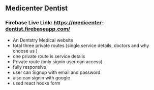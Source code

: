 ## Medicenter Dentist

### Firebase Live Link: https://medicenter-dentist.firebaseapp.com/

- An Dentstry Medical website
- total three private routes (single service details, doctors and why choose us )
- one private route is service details
- Private route (only signin user can access)
- fully responsive
- user can Signup with email and password
- also can signin with google
- used react hooks form
